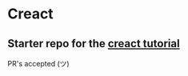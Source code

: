 # Creact
## Starter repo for the [creact tutorial](http://github.com/applegrain/creact)


PR's accepted (ツ)
